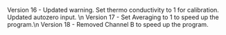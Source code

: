 Version 16 - Updated warning. Set thermo conductivity to 1 for calibration. Updated autozero input. \n
Version 17 - Set Averaging to 1 to speed up the program.\n
Version 18 - Removed Channel B to speed up the program.
